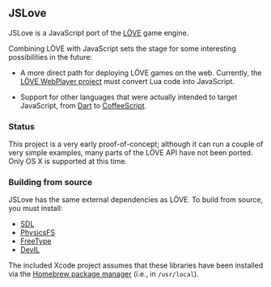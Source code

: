 ## JSLove ##

JSLove is a JavaScript port of the [LÖVE](https://love2d.org) game engine.

Combining LÖVE with JavaScript sets the stage for some interesting possibilities in the future: 

* A more direct path for deploying LÖVE games on the web. Currently, the [LÖVE WebPlayer project](https://github.com/ghoulsblade/love-webplayer) must convert Lua code into JavaScript.

* Support for other languages that were actually intended to target JavaScript, from [Dart](http://www.dartlang.org/) to [CoffeeScript](http://coffeescript.org/).

### Status ###

This project is a very early proof-of-concept; although it can run a couple of very simple examples, many parts of the LÖVE API have not been ported. Only OS X is supported at this time. 

### Building from source ###

JSLove has the same external dependencies as LÖVE. To build from source, you must install:

* [SDL](http://www.libsdl.org/)
* [PhysicsFS](http://icculus.org/physfs/)
* [FreeType](http://www.freetype.org/)
* [DevIL](http://openil.sourceforge.net/)

The included Xcode project assumes that these libraries have been installed via the [Homebrew package manager](http://mxcl.github.com/homebrew/) (i.e., in `/usr/local`).

